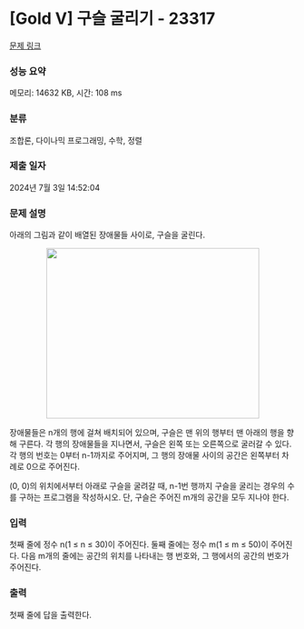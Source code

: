 # [Gold V] 구슬 굴리기 - 23317 

[문제 링크](https://www.acmicpc.net/problem/23317) 

### 성능 요약

메모리: 14632 KB, 시간: 108 ms

### 분류

조합론, 다이나믹 프로그래밍, 수학, 정렬

### 제출 일자

2024년 7월 3일 14:52:04

### 문제 설명

<p>아래의 그림과 같이 배열된 장애물들 사이로, 구슬을 굴린다.</p>

<p style="text-align: center;"><img alt="" src="https://upload.acmicpc.net/7daef56b-7e93-4851-b8c0-7535928a4cdb/-/preview/" style="width: 375px; height: 300px;"></p>

<p>장애물들은 n개의 행에 걸쳐 배치되어 있으며, 구슬은 맨 위의 행부터 맨 아래의 행을 향해 구른다. 각 행의 장애물들을 지나면서, 구슬은 왼쪽 또는 오른쪽으로 굴러갈 수 있다. 각 행의 번호는 0부터 n-1까지로 주어지며, 그 행의 장애물 사이의 공간은 왼쪽부터 차례로 0으로 주어진다.</p>

<p>(0, 0)의 위치에서부터 아래로 구슬을 굴려갈 때, n-1번 행까지 구슬을 굴리는 경우의 수를 구하는 프로그램을 작성하시오. 단, 구슬은 주어진 m개의 공간을 모두 지나야 한다.</p>

### 입력 

 <p>첫째 줄에 정수 n(1 ≤ n ≤ 30)이 주어진다. 둘째 줄에는 정수 m(1 ≤ m ≤ 50)이 주어진다. 다음 m개의 줄에는 공간의 위치를 나타내는 행 번호와, 그 행에서의 공간의 번호가 주어진다.</p>

### 출력 

 <p>첫째 줄에 답을 출력한다.</p>

